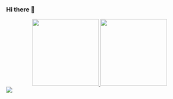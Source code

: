 ### Hi there 👋

<div align="center">
  <a href="https://github.com/caefleury">
  <img height="180em" src="https://github-readme-stats.vercel.app/api?username=caefleury&show_icons=true&theme=aura&include_all_commits=true&count_private=true"/>
  <img height="180em" src="https://github-readme-stats.vercel.app/api/top-langs/?username=caefleury&layout=compact&langs_count=7&theme=aura"/>
</div>
  
<div>
  <a href="https://www.linkedin.com/in/caefleury/" target="_blank"><img src="https://img.shields.io/badge/LinkedIn-0077B5?style=for-the-badge&logo=linkedin&logoColor=white" target="_blank"></a>
</div>

